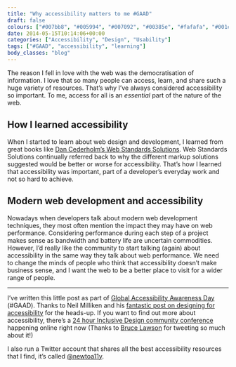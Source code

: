 ```yaml
---
title: "Why accessibility matters to me #GAAD"
draft: false
colours: ["#007bb8", "#005994", "#007092", "#00385e", "#fafafa", "#001c2f", "#1c1c1c"]
date: 2014-05-15T10:14:06+00:00
categories: ["Accessibility", "Design", "Usability"]
tags: ["#GAAD", "accessibility", "learning"]
body_classes: "blog"
---
```


The reason I fell in love with the web was the democratisation of information. I love that so many people can access, learn, and share such a huge variety of resources. That’s why I’ve always considered accessibility so important. To me, access for all is an *essential* part of the nature of the web.

## How I learned accessibility

When I started to learn about web design and development, I learned from great books like [Dan Cederholm’s Web Standards Solutions](http://www.amazon.com/gp/product/1430219203/ref=as_li_qf_sp_asin_il_tl). Web Standards Solutions continually referred back to why the different markup solutions suggested would be better or worse for accessibility. That’s how I learned that accessibility was important, part of a developer’s everyday work and not so hard to achieve.

## Modern web development and accessibility

Nowadays when developers talk about modern web development techniques, they most often mention the impact they may have on web performance. Considering performance during each step of a project makes sense as bandwidth and battery life are uncertain commodities. However, I’d really like the community to start talking (again) about accessibility in the same way they talk about web performance. We need to change the minds of people who think that accessibility doesn’t make business sense, and I want the web to be a better place to visit for a wider range of people.

---

I’ve written this little post as part of [Global Accessibility Awareness Day](http://www.globalaccessibilityawarenessday.org) (#GAAD). Thanks to Neil Milliken and his [fantastic post on designing for accessibility](http://atrophiedmind.wordpress.com/2014/05/15/design-choice-is-more-than-just-about-taste-its-an-accessibility-issue/) for the heads-up. If you want to find out more about accessibility, there’s a [24 hour Inclusive Design community conference](http://inclusivedesign24.org) happening online right now (Thanks to [Bruce Lawson](http://twitter.com/brucel) for tweeting so much about it!)

I also run a Twitter account that shares all the best accessibility resources that I find, it’s called [@newtoa11y](http://twitter.com/newtoa11y).

	